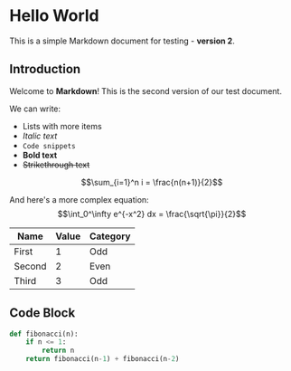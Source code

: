 # Hello World

This is a simple Markdown document for testing - **version 2**.

## Introduction  

Welcome to **Markdown**! This is the second version of our test document.

We can write:
- Lists with more items
- *Italic text*
- `Code snippets`
- **Bold text**
- ~~Strikethrough text~~

$$\sum_{i=1}^n i = \frac{n(n+1)}{2}$$

And here's a more complex equation:
$$\int_0^\infty e^{-x^2} dx = \frac{\sqrt{\pi}}{2}$$

| Name   | Value | Category |
|--------|-------|----------|
| First  | 1     | Odd      |
| Second | 2     | Even     |
| Third  | 3     | Odd      |

## Code Block

```python
def fibonacci(n):
    if n <= 1:
        return n
    return fibonacci(n-1) + fibonacci(n-2)
```